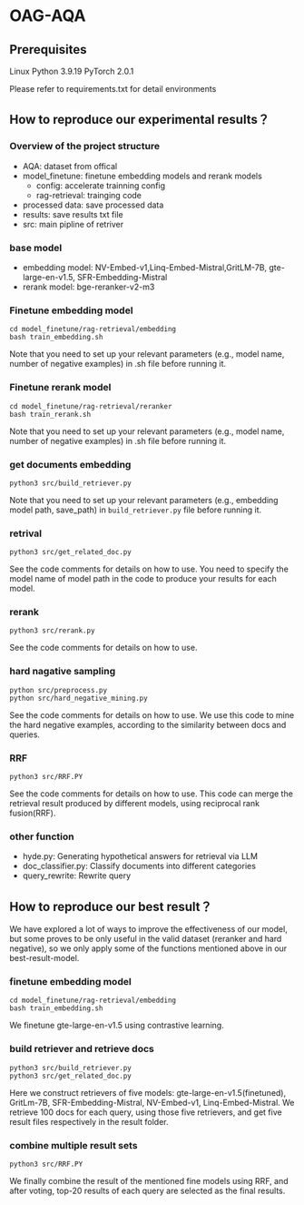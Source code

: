 # OAG-AQA

## Prerequisites

Linux
Python 3.9.19
PyTorch 2.0.1

Please refer to requirements.txt for detail environments

## How to reproduce our experimental results？

### Overview of the project structure

- AQA: dataset from offical
- model_finetune: finetune embedding models and rerank models
  - config: accelerate trainning config
  - rag-retrieval: trainging code
- processed data: save processed data
- results: save results txt file
- src: main pipline of retriver

### base model

- embedding model: NV-Embed-v1,Linq-Embed-Mistral,GritLM-7B, gte-large-en-v1.5, SFR-Embedding-Mistral
- rerank model: bge-reranker-v2-m3

### Finetune embedding model

```
cd model_finetune/rag-retrieval/embedding
bash train_embedding.sh
```

Note that you need to set up your relevant parameters (e.g., model name, number of negative examples) in .sh file before running it.

### Finetune rerank model

```
cd model_finetune/rag-retrieval/reranker
bash train_rerank.sh
```

Note that you need to set up your relevant parameters (e.g., model name, number of negative examples) in .sh file before running it.

### get documents embedding

```
python3 src/build_retriever.py
```

Note that you need to set up your relevant parameters (e.g., embedding model path, save_path) in `build_retriever.py` file before running it.

### retrival

```
python3 src/get_related_doc.py
```

See the code comments for details on how to use. You need to specify the model name of model path in the code to produce your results for each model.

### rerank

```
python3 src/rerank.py
```

See the code comments for details on how to use.

### hard nagative sampling

```
python src/preprocess.py
python src/hard_negative_mining.py
```

See the code comments for details on how to use.  We use this code to mine the hard negative examples, according to the similarity between docs and queries.

### RRF

```
python3 src/RRF.PY
```

See the code comments for details on how to use. This code can merge the retrieval result produced  by different models, using reciprocal rank fusion(RRF).

### other function

- hyde.py: Generating hypothetical answers for retrieval via LLM
- doc_classifier.py: Classify documents into different categories
- query_rewrite: Rewrite query

## How to reproduce our best result？

We have explored a lot of ways to improve the effectiveness of our model, but some proves to be only useful in the valid dataset (reranker and hard negative), so we only apply some of the functions mentioned above in our best-result-model.

### finetune embedding model

```
cd model_finetune/rag-retrieval/embedding
bash train_embedding.sh
```

We finetune gte-large-en-v1.5 using contrastive learning.

### build retriever and retrieve docs

```
python3 src/build_retriever.py
python3 src/get_related_doc.py
```

Here we construct retrievers of five models: gte-large-en-v1.5(finetuned), GritLm-7B, SFR-Embedding-Mistral, NV-Embed-v1, Linq-Embed-Mistral. We retrieve 100 docs for each query, using those five retrievers, and get five result files respectively in the result folder.

### combine multiple result sets

```
python3 src/RRF.PY
```

We finally combine the result of the mentioned fine models using RRF, and after voting, top-20 results of each query are selected as the final results.
